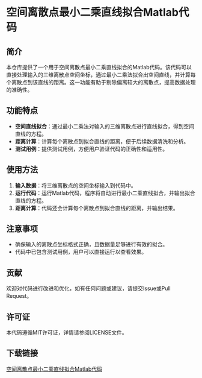 # 空间离散点最小二乘直线拟合Matlab代码

## 简介
本仓库提供了一个用于空间离散点最小二乘直线拟合的Matlab代码。该代码可以直接处理输入的三维离散点空间坐标，通过最小二乘法拟合出空间直线，并计算每个离散点到该直线的距离。这一功能有助于剔除偏离较大的离散点，提高数据处理的准确性。

## 功能特点
- **空间直线拟合**：通过最小二乘法对输入的三维离散点进行直线拟合，得到空间直线的方程。
- **距离计算**：计算每个离散点到拟合直线的距离，便于后续数据清洗和分析。
- **测试用例**：提供测试用例，方便用户验证代码的正确性和适用性。

## 使用方法
1. **输入数据**：将三维离散点的空间坐标输入到代码中。
2. **运行代码**：运行Matlab代码，程序将自动进行最小二乘直线拟合，并输出拟合直线的方程。
3. **距离计算**：代码还会计算每个离散点到拟合直线的距离，并输出结果。

## 注意事项
- 确保输入的离散点坐标格式正确，且数据量足够进行有效的拟合。
- 代码中已包含测试用例，用户可以直接运行以查看效果。

## 贡献
欢迎对代码进行改进和优化，如有任何问题或建议，请提交Issue或Pull Request。

## 许可证
本代码遵循MIT许可证，详情请参阅LICENSE文件。

## 下载链接

[空间离散点最小二乘直线拟合Matlab代码](https://pan.quark.cn/s/fc90fecd05bc)